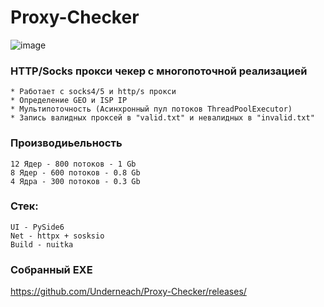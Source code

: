 # Proxy-Checker

![image](https://github.com/Underneach/Proxy-Checker/assets/137613889/cc51b568-839d-4fda-b81a-d984086caca7)


### HTTP/Socks прокси чекер с многопоточной реализацией

    * Работает с socks4/5 и http/s прокси
    * Определение GEO и ISP IP
    * Мультипоточность (Асинхронный пул потоков ThreadPoolExecutor)
    * Запись валидных проксей в "valid.txt" и невалидных в "invalid.txt"

### Производиьельность
    12 Ядер - 800 потоков - 1 Gb
    8 Ядер - 600 потоков - 0.8 Gb
    4 Ядра - 300 потоков - 0.3 Gb

### Стек:
    UI - PySide6
    Net - httpx + sosksio
    Build - nuitka
    

### Собранный EXE
https://github.com/Underneach/Proxy-Checker/releases/
